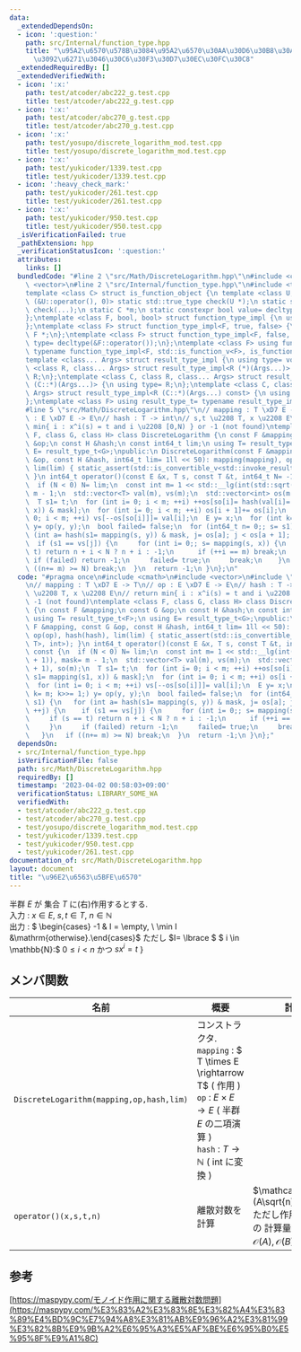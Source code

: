 ```yaml
---
data:
  _extendedDependsOn:
  - icon: ':question:'
    path: src/Internal/function_type.hpp
    title: "\u95A2\u6570\u578B\u3084\u95A2\u6570\u30AA\u30D6\u30B8\u30A7\u30AF\u30C8\
      \u3092\u6271\u3046\u30C6\u30F3\u30D7\u30EC\u30FC\u30C8"
  _extendedRequiredBy: []
  _extendedVerifiedWith:
  - icon: ':x:'
    path: test/atcoder/abc222_g.test.cpp
    title: test/atcoder/abc222_g.test.cpp
  - icon: ':x:'
    path: test/atcoder/abc270_g.test.cpp
    title: test/atcoder/abc270_g.test.cpp
  - icon: ':x:'
    path: test/yosupo/discrete_logarithm_mod.test.cpp
    title: test/yosupo/discrete_logarithm_mod.test.cpp
  - icon: ':x:'
    path: test/yukicoder/1339.test.cpp
    title: test/yukicoder/1339.test.cpp
  - icon: ':heavy_check_mark:'
    path: test/yukicoder/261.test.cpp
    title: test/yukicoder/261.test.cpp
  - icon: ':x:'
    path: test/yukicoder/950.test.cpp
    title: test/yukicoder/950.test.cpp
  _isVerificationFailed: true
  _pathExtension: hpp
  _verificationStatusIcon: ':question:'
  attributes:
    links: []
  bundledCode: "#line 2 \"src/Math/DiscreteLogarithm.hpp\"\n#include <cmath>\n#include\
    \ <vector>\n#line 2 \"src/Internal/function_type.hpp\"\n#include <type_traits>\n\
    template <class C> struct is_function_object {\n template <class U, int dummy=\
    \ (&U::operator(), 0)> static std::true_type check(U *);\n static std::false_type\
    \ check(...);\n static C *m;\n static constexpr bool value= decltype(check(m))::value;\n\
    };\ntemplate <class F, bool, bool> struct function_type_impl {\n using type= void;\n\
    };\ntemplate <class F> struct function_type_impl<F, true, false> {\n using type=\
    \ F *;\n};\ntemplate <class F> struct function_type_impl<F, false, true> {\n using\
    \ type= decltype(&F::operator());\n};\ntemplate <class F> using function_type_t=\
    \ typename function_type_impl<F, std::is_function_v<F>, is_function_object<F>::value>::type;\n\
    template <class... Args> struct result_type_impl {\n using type= void;\n};\ntemplate\
    \ <class R, class... Args> struct result_type_impl<R (*)(Args...)> {\n using type=\
    \ R;\n};\ntemplate <class C, class R, class... Args> struct result_type_impl<R\
    \ (C::*)(Args...)> {\n using type= R;\n};\ntemplate <class C, class R, class...\
    \ Args> struct result_type_impl<R (C::*)(Args...) const> {\n using type= R;\n\
    };\ntemplate <class F> using result_type_t= typename result_type_impl<function_type_t<F>>::type;\n\
    #line 5 \"src/Math/DiscreteLogarithm.hpp\"\n// mapping : T \xD7 E -> T\n// op\
    \ : E \xD7 E -> E\n// hash : T -> int\n// s,t \u2208 T, x \u2208 E\n// return\
    \ min{ i : x^i(s) = t and i \u2208 [0,N) } or -1 (not found)\ntemplate <class\
    \ F, class G, class H> class DiscreteLogarithm {\n const F &mapping;\n const G\
    \ &op;\n const H &hash;\n const int64_t lim;\n using T= result_type_t<F>;\n using\
    \ E= result_type_t<G>;\npublic:\n DiscreteLogarithm(const F &mapping, const G\
    \ &op, const H &hash, int64_t lim= 1ll << 50): mapping(mapping), op(op), hash(hash),\
    \ lim(lim) { static_assert(std::is_convertible_v<std::invoke_result_t<H, T>, int>);\
    \ }\n int64_t operator()(const E &x, T s, const T &t, int64_t N= -1) const {\n\
    \  if (N < 0) N= lim;\n  const int m= 1 << std::__lg(int(std::sqrt(N) + 1)), mask=\
    \ m - 1;\n  std::vector<T> val(m), vs(m);\n  std::vector<int> os(m + 1), so(m);\n\
    \  T s1= t;\n  for (int i= 0; i < m; ++i) ++os[so[i]= hash(val[i]= s1= mapping(s1,\
    \ x)) & mask];\n  for (int i= 0; i < m; ++i) os[i + 1]+= os[i];\n  for (int i=\
    \ 0; i < m; ++i) vs[--os[so[i]]]= val[i];\n  E y= x;\n  for (int k= m; k>>= 1;)\
    \ y= op(y, y);\n  bool failed= false;\n  for (int64_t n= 0;; s= s1) {\n   for\
    \ (int a= hash(s1= mapping(s, y)) & mask, j= os[a]; j < os[a + 1]; ++j) {\n  \
    \  if (s1 == vs[j]) {\n     for (int i= 0;; s= mapping(s, x)) {\n      if (s ==\
    \ t) return n + i < N ? n + i : -1;\n      if (++i == m) break;\n     }\n    \
    \ if (failed) return -1;\n     failed= true;\n     break;\n    }\n   }\n   if\
    \ ((n+= m) >= N) break;\n  }\n  return -1;\n }\n};\n"
  code: "#pragma once\n#include <cmath>\n#include <vector>\n#include \"src/Internal/function_type.hpp\"\
    \n// mapping : T \xD7 E -> T\n// op : E \xD7 E -> E\n// hash : T -> int\n// s,t\
    \ \u2208 T, x \u2208 E\n// return min{ i : x^i(s) = t and i \u2208 [0,N) } or\
    \ -1 (not found)\ntemplate <class F, class G, class H> class DiscreteLogarithm\
    \ {\n const F &mapping;\n const G &op;\n const H &hash;\n const int64_t lim;\n\
    \ using T= result_type_t<F>;\n using E= result_type_t<G>;\npublic:\n DiscreteLogarithm(const\
    \ F &mapping, const G &op, const H &hash, int64_t lim= 1ll << 50): mapping(mapping),\
    \ op(op), hash(hash), lim(lim) { static_assert(std::is_convertible_v<std::invoke_result_t<H,\
    \ T>, int>); }\n int64_t operator()(const E &x, T s, const T &t, int64_t N= -1)\
    \ const {\n  if (N < 0) N= lim;\n  const int m= 1 << std::__lg(int(std::sqrt(N)\
    \ + 1)), mask= m - 1;\n  std::vector<T> val(m), vs(m);\n  std::vector<int> os(m\
    \ + 1), so(m);\n  T s1= t;\n  for (int i= 0; i < m; ++i) ++os[so[i]= hash(val[i]=\
    \ s1= mapping(s1, x)) & mask];\n  for (int i= 0; i < m; ++i) os[i + 1]+= os[i];\n\
    \  for (int i= 0; i < m; ++i) vs[--os[so[i]]]= val[i];\n  E y= x;\n  for (int\
    \ k= m; k>>= 1;) y= op(y, y);\n  bool failed= false;\n  for (int64_t n= 0;; s=\
    \ s1) {\n   for (int a= hash(s1= mapping(s, y)) & mask, j= os[a]; j < os[a + 1];\
    \ ++j) {\n    if (s1 == vs[j]) {\n     for (int i= 0;; s= mapping(s, x)) {\n \
    \     if (s == t) return n + i < N ? n + i : -1;\n      if (++i == m) break;\n\
    \     }\n     if (failed) return -1;\n     failed= true;\n     break;\n    }\n\
    \   }\n   if ((n+= m) >= N) break;\n  }\n  return -1;\n }\n};"
  dependsOn:
  - src/Internal/function_type.hpp
  isVerificationFile: false
  path: src/Math/DiscreteLogarithm.hpp
  requiredBy: []
  timestamp: '2023-04-02 00:58:03+09:00'
  verificationStatus: LIBRARY_SOME_WA
  verifiedWith:
  - test/atcoder/abc222_g.test.cpp
  - test/atcoder/abc270_g.test.cpp
  - test/yosupo/discrete_logarithm_mod.test.cpp
  - test/yukicoder/1339.test.cpp
  - test/yukicoder/950.test.cpp
  - test/yukicoder/261.test.cpp
documentation_of: src/Math/DiscreteLogarithm.hpp
layout: document
title: "\u96E2\u6563\u5BFE\u6570"
---
```


半群 $E$ が 集合 $T$ に(右)作用するとする. \
入力 : $x\in E$, $s,t\in T$, $n\in \mathbb{N}$ \
出力 : $ \begin{cases} -1 & I = \empty, \\ \min I &\mathrm{otherwise}.\end{cases}$ ただし $I= \lbrace $ $ i \in \mathbb{N}:$ $0 \le i < n$ かつ $sx^i=t$  $\rbrace$ 

## メンバ関数

| 名前                                     | 概要                                                                                                                                                                                          | 計算量                                                                                                                  |
| ---------------------------------------- | --------------------------------------------------------------------------------------------------------------------------------------------------------------------------------------------- | ----------------------------------------------------------------------------------------------------------------------- |
| `DiscreteLogarithm(mapping,op,hash,lim)` | コンストラクタ.  <br> `mapping` : $ T \times E \rightarrow T$ ( 作用 ) <br> `op` : $E \times E \rightarrow E$ ( 半群 $E$ の二項演算 ) <br> `hash` : $T \rightarrow \mathbb{N}$ ( int に変換 ) |                                                                                                                         |
| `operator()(x,s,t,n)`                    | 離散対数を計算                                                                                                                                                                                | $\mathcal{O}(A\sqrt{n}+B\log{n})$ <br> ただし作用, 二項演算の 計算量 をそれぞれ $\mathcal{O}(A), \mathcal{O}(B)$ とした |

## 参考
[https://maspypy.com/モノイド作用に関する離散対数問題](https://maspypy.com/%E3%83%A2%E3%83%8E%E3%82%A4%E3%83%89%E4%BD%9C%E7%94%A8%E3%81%AB%E9%96%A2%E3%81%99%E3%82%8B%E9%9B%A2%E6%95%A3%E5%AF%BE%E6%95%B0%E5%95%8F%E9%A1%8C)
